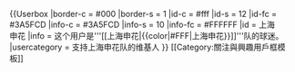 {{Userbox
  |border-c = #000
  |border-s = 1
  |id-c     = #fff
  |id-s     = 12
  |id-fc    = #3A5FCD
  |info-c   = #3A5FCD
  |info-s   = 10
  |info-fc  = #FFFFFF
  |id       = 上海<br/>申花
  |info     = 这个用户是'''[[上海申花|{{color|#FFF|上海申花}}]]'''队的球迷。
  |usercategory = 支持上海申花队的维基人
}}<noinclude>
[[Category:關注與興趣用戶框模板]]
</noinclude>